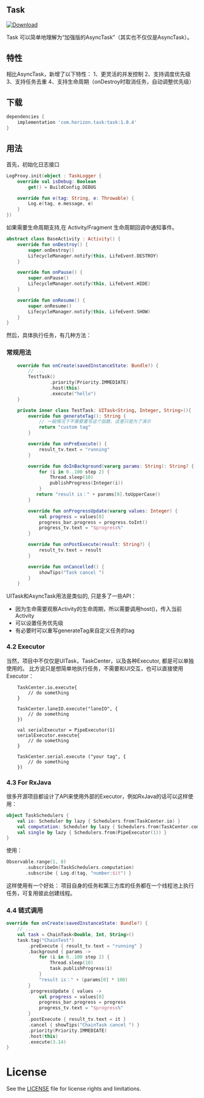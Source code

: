 
## Task
[ ![Download](https://api.bintray.com/packages/horizon757/maven/Task/images/download.svg) ](https://bintray.com/horizon757/maven/Task/_latestVersion)

Task 可以简单地理解为“加强版的AsyncTask”（其实也不仅仅是AsyncTask）。

## 特性
相比AsyncTask，新增了以下特性：
1、更灵活的并发控制
2、支持调度优先级
3、支持任务去重
4、支持生命周期（onDestroy时取消任务，自动调整优先级）

## 下载
```gradle
dependencies {
    implementation 'com.horizon.task:task:1.0.4'
}
```

## 用法
首先，初始化日志接口
```kotlin
LogProxy.init(object : TaskLogger {
    override val isDebug: Boolean
        get() = BuildConfig.DEBUG

    override fun e(tag: String, e: Throwable) {
        Log.e(tag, e.message, e)
    }
})
```

如果需要生命周期支持,在 Activity/Fragment 生命周期回调中通知事件。

```kotlin
abstract class BaseActivity : Activity() {
    override fun onDestroy() {
        super.onDestroy()
        LifecycleManager.notify(this, LifeEvent.DESTROY)
    }

    override fun onPause() {
        super.onPause()
        LifecycleManager.notify(this, LifeEvent.HIDE)
    }

    override fun onResume() {
        super.onResume()
        LifecycleManager.notify(this, LifeEvent.SHOW)
    }
}
```

然后，具体执行任务，有几种方法：

### 常规用法
```kotlin
    override fun onCreate(savedInstanceState: Bundle?) {
        // ...
        TestTask()
                .priority(Priority.IMMEDIATE)
                .host(this)
                .execute("hello")
    }

    private inner class TestTask: UITask<String, Integer, String>(){
        override fun generateTag(): String {
            // 一般情况下不需要重写这个函数，这里只是为了演示
            return "custom tag"
        }

        override fun onPreExecute() {
            result_tv.text = "running"
        }

        override fun doInBackground(vararg params: String): String? {
            for (i in 0..100 step 2) {
                Thread.sleep(10)
                publishProgress(Integer(i))
            }
           return "result is：" + params[0].toUpperCase()
        }

        override fun onProgressUpdate(vararg values: Integer) {
            val progress = values[0]
            progress_bar.progress = progress.toInt()
            progress_tv.text = "$progress%"
        }

        override fun onPostExecute(result: String?) {
            result_tv.text = result
        }

        override fun onCancelled() {
            showTips("Task cancel ")
        }
    }
```

UITask和AsyncTask用法是类似的, 只是多了一些API：
- 因为生命需要观察Activity的生命周期，所以需要调用host()，传入当前Activity
- 可以设置任务优先级
- 有必要时可以重写generateTag来自定义任务的tag

### 4.2 Executor
当然，项目中不仅仅是UITask，TaskCenter，以及各种Executor,  都是可以单独使用的。
比方说只是想简单地执行任务，不需要和UI交互，也可以直接使用Executor：
```
    TaskCenter.io.execute{
        // do something
    }

    TaskCenter.laneIO.execute("laneIO", {
        // do something
    })

    val serialExecutor = PipeExecutor(1)
    serialExecutor.execute{
        // do something
    }

    TaskCenter.serial.execute ("your tag", {
        // do something
    })
```

### 4.3 For RxJava
很多开源项目都设计了API来使用外部的Executor，例如RxJava的话可以这样使用：
```kotlin
object TaskSchedulers {
    val io: Scheduler by lazy { Schedulers.from(TaskCenter.io) }
    val computation: Scheduler by lazy { Schedulers.from(TaskCenter.computation) }
    val single by lazy { Schedulers.from(PipeExecutor(1)) }
}
```
使用：
```kotlin
Observable.range(1, 8)
       .subscribeOn(TaskSchedulers.computation)
       .subscribe { Log.d(tag, "number:$it") }
```
这样使用有一个好处：
项目自身的任务和第三方库的任务都在一个线程池上执行任务，可复用彼此创建线程。

### 4.4 链式调用
```kotlin
override fun onCreate(savedInstanceState: Bundle?) {
    // ...
    val task = ChainTask<Double, Int, String>()
    task.tag("ChainTest")
        .preExecute { result_tv.text = "running" }
        .background { params ->
            for (i in 0..100 step 2) {
                Thread.sleep(10)
                task.publishProgress(i)
            }
            "result is：" + (params[0] * 100)
        }
        .progressUpdate { values ->
            val progress = values[0]
            progress_bar.progress = progress
            progress_tv.text = "$progress%"
        }
        .postExecute { result_tv.text = it }
        .cancel { showTips("ChainTask cancel ") }
        .priority(Priority.IMMEDIATE)
        .host(this)
        .execute(3.14)
}
```

# License
See the [LICENSE](LICENSE.md) file for license rights and limitations.


